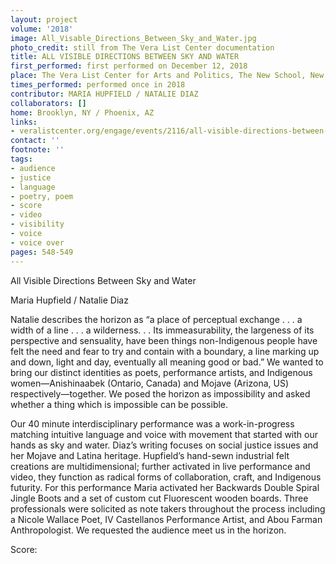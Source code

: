 ```yaml
---
layout: project
volume: '2018'
image: All_Visable_Directions_Between_Sky_and_Water.jpg
photo_credit: still from The Vera List Center documentation
title: ALL VISIBLE DIRECTIONS BETWEEN SKY AND WATER
first_performed: first performed on December 12, 2018
place: The Vera List Center for Arts and Politics, The New School, New York, NY
times_performed: performed once in 2018
contributor: MARIA HUPFIELD / NATALIE DIAZ
collaborators: []
home: Brooklyn, NY / Phoenix, AZ
links:
- veralistcenter.org/engage/events/2116/all-visible-directions-between-sky-and-water-with-natalie-diaz-and-maria-hupfield
contact: ''
footnote: ''
tags:
- audience
- justice
- language
- poetry, poem
- score
- video
- visibility
- voice
- voice over
pages: 548-549
---
```




All Visible Directions Between Sky and Water

Maria Hupfield / Natalie Diaz

Natalie describes the horizon as “a place of perceptual exchange . . . a width of a line . . . a wilderness. . . Its immeasurability, the largeness of its perspective and sensuality, have been things non-Indigenous people have felt the need and fear to try and contain with a boundary, a line marking up and down, light and day, eventually all meaning good or bad.” We wanted to bring our distinct identities as poets, performance artists, and Indigenous women—Anishinaabek (Ontario, Canada) and Mojave (Arizona, US) respectively—together. We posed the horizon as impossibility and asked whether a thing which is impossible can be possible.

Our 40 minute interdisciplinary performance was a work-in-progress matching intuitive language and voice with movement that started with our hands as sky and water. Diaz’s writing focuses on social justice issues and her Mojave and Latina heritage. Hupfield’s hand-sewn industrial felt creations are multidimensional; further activated in live performance and video, they function as radical forms of collaboration, craft, and Indigenous futurity. For this performance Maria activated her Backwards Double Spiral Jingle Boots and a set of custom cut Fluorescent wooden boards. Three professionals were solicited as note takers throughout the process including a Nicole Wallace Poet, IV Castellanos Performance Artist, and Abou Farman Anthropologist. We requested the audience meet us in the horizon.

Score:
